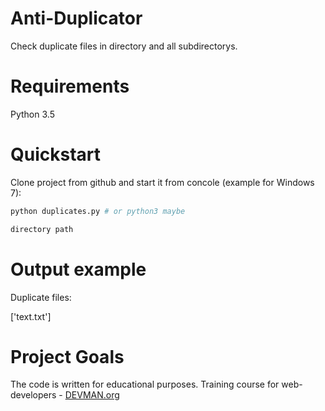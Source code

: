 # Anti-Duplicator

Check duplicate files in directory and all subdirectorys.

# Requirements

Python 3.5

# Quickstart

Clone project from github and start it from concole (example for Windows 7):

```bash
python duplicates.py # or python3 maybe
```
```bash
directory path
```
# Output example

Duplicate files:

['text.txt']

# Project Goals

The code is written for educational purposes. Training course for web-developers - [DEVMAN.org](https://devman.org)
